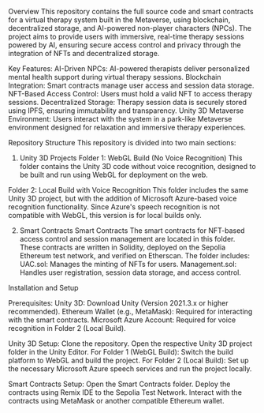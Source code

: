 Overview
This repository contains the full source code and smart contracts for a virtual therapy system built in the Metaverse, using blockchain, decentralized storage, and AI-powered non-player characters (NPCs). The project aims to provide users with immersive, real-time therapy sessions powered by AI, ensuring secure access control and privacy through the integration of NFTs and decentralized storage.

Key Features:
AI-Driven NPCs: AI-powered therapists deliver personalized mental health support during virtual therapy sessions.
Blockchain Integration: Smart contracts manage user access and session data storage.
NFT-Based Access Control: Users must hold a valid NFT to access therapy sessions.
Decentralized Storage: Therapy session data is securely stored using IPFS, ensuring immutability and transparency.
Unity 3D Metaverse Environment: Users interact with the system in a park-like Metaverse environment designed for relaxation and immersive therapy experiences.

Repository Structure
This repository is divided into two main sections:

1. Unity 3D Projects
Folder 1: WebGL Build (No Voice Recognition)
This folder contains the Unity 3D code without voice recognition, designed to be built and run using WebGL for deployment on the web.

Folder 2: Local Build with Voice Recognition
This folder includes the same Unity 3D project, but with the addition of Microsoft Azure-based voice recognition functionality. Since Azure's speech recognition is not compatible with WebGL, this version is for local builds only.

2. Smart Contracts
Smart Contracts
The smart contracts for NFT-based access control and session management are located in this folder. These contracts are written in Solidity, deployed on the Sepolia Ethereum test network, and verified on Etherscan. The folder includes:
UAC.sol: Manages the minting of NFTs for users.
Management.sol: Handles user registration, session data storage, and access control.

Installation and Setup

Prerequisites:
Unity 3D: Download Unity (Version 2021.3.x or higher recommended).
Ethereum Wallet (e.g., MetaMask): Required for interacting with the smart contracts.
Microsoft Azure Account: Required for voice recognition in Folder 2 (Local Build).

Unity 3D Setup:
Clone the repository.
Open the respective Unity 3D project folder in the Unity Editor.
For Folder 1 (WebGL Build): Switch the build platform to WebGL and build the project.
For Folder 2 (Local Build): Set up the necessary Microsoft Azure speech services and run the project locally.

Smart Contracts Setup:
Open the Smart Contracts folder.
Deploy the contracts using Remix IDE to the Sepolia Test Network.
Interact with the contracts using MetaMask or another compatible Ethereum wallet.
